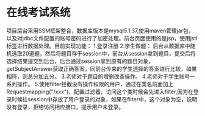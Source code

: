# 在线考试系统

项目后台采用SSM框架整合，数据库版本是mysql5.1.37,使用maven管理jar包，以及对jdbc文件配置的账号密码进行了加密处理。前台页面使用的是jsp，使用jstl标签进行数据处理。目前实现功能：
  1.登录注册
  2.学生做题：
    后台从数据库中随机选取20道题，然后将题目存于session中，前台从session拿到题目，提交后将选择结果提交到后台，后台通过session拿到原有的题目对象，getSubjectAnswer获取正确答案，同前台传来的学生选择的答案进行比较，如果相符，则总分加五分。
  3.老师对于题目的增删改查操作。
  4.老师对于学生账号一系列操作。
  5.使用filter拦截没有操作权限的用户，通过在类名前面加上Requestmapping("/xxx")，配置过滤器，访问这个类时候会先进入filter,因为在登录时候往session中存放了用户登录的对象，如果在filter中，这个对象为空，说明没有登录，拒绝访问相应接口，提示用户未登录。
  
